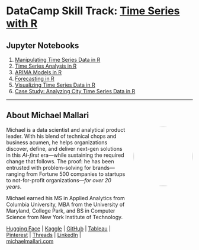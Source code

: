 # DataCamp Skill Track: <a href="https://app.datacamp.com/learn/skill-tracks/time-series-with-r" target="_blank">Time Series with R</a>

## Jupyter Notebooks

1. [Manipulating Time Series Data in R](https://gist.github.com/michaelmallari/83544221247d8c721f2ffecd34486521)
1. [Time Series Analysis in R](https://gist.github.com/michaelmallari/9e46ecc7070495162482403618ba1eda)
1. [ARIMA Models in R](https://gist.github.com/michaelmallari/77c8392250b30552cbb5050ef90e245e)
1. [Forecasting in R]()
1. [Visualizing Time Series Data in R]()
1. [Case Study: Analyzing City Time Series Data in R]()

---

## About Michael Mallari

<img src="https://www.michaelmallari.com/img/headshot.jpg" width="160" height="160" align="right" style="margin: 0px 0px 160px 20px; border-radius: 50%;" />

Michael is a data scientist and analytical product leader. With his blend of technical chops and business acumen, he helps organizations discover, define, and deliver next-gen solutions in this *AI-first* era—while sustaining the required change that follows.  The proof: he has been entrusted with problem-solving for brands—ranging from Fortune 500 companies to startups to not-for-profit organizations—*for over 20 years*.

Michael earned his MS in Applied Analytics from Columbia University, MBA from the University of Maryland, College Park, and BS in Computer Science from New York Institute of Technology.

<a href="https://huggingface.co/michaelmallari" target="_blank">Hugging Face</a> | <a href="https://www.kaggle.com/michaelmallari" target="_blank">Kaggle</a> | <a href="https://github.com/michaelmallari" target="_blank">GitHub</a> | <a href="https://public.tableau.com/app/profile/michaelmallari" target="_blank">Tableau</a> | <a href="https://www.pinterest.com/michaelmallari/" target="_blank">Pinterest</a> | <a href="https://www.threads.net/@michaelmallari" target="_blank">Threads</a> | <a href="https://www.linkedin.com/in/mmallari" target="_blank">LinkedIn</a> | <a href="https://www.michaelmallari.com" target="_blank">michaelmallari.com</a>
